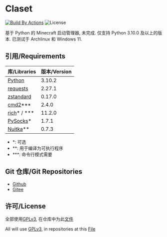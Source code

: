 # Claset

[![Build By Actions](https://github.com/Puqns67/Claset/actions/workflows/Build.yaml/badge.svg)](https://github.com/Puqns67/Claset/actions/workflows/Build.yaml) ![License](https://img.shields.io/github/license/Puqns67/Claset?label=License)

基于 Python 的 Minecraft 启动管理器, 未完成.
仅支持 Python 3.10.0 及以上的版本.
已测试于 Archlinux 和 Windows 11.

## 引用/Requirements

| 库/Libraries                                              | 版本/Version |
|-----------------------------------------------------------|-------------|
|[Python](https://github.com/python/cpython)                |3.10.2       |
|[requests](https://github.com/psf/requests)                |2.27.1       |
|[zstandard](https://github.com/indygreg/python-zstandard)  |0.17.0       |
|[cmd2](https://github.com/python-cmd2/cmd2)***             |2.4.0        |
|[rich](https://github.com/Textualize/rich)* / ***          |11.2.0       |
|[PySocks](https://github.com/Anorov/PySocks)*              |1.7.1        |
|[Nuitka](https://github.com/Nuitka/Nuitka)**               |0.7.3        |

* *: 可选
* **: 用于编译为可执行程序
* ***: 命令行模式需要

## Git 仓库/Git Repositories

* [Github](https://github.com/Puqns67/Claset)
* [Gitee](https://gitee.com/puqns67/Claset)

## 许可/License

全部使用[GPLv3](https://www.gnu.org/licenses/gpl-3.0.txt), 在仓库中为此[文件](./LICENSE)

All will use [GPLv3](https://www.gnu.org/licenses/gpl-3.0.txt), in repositories at this [File](./LICENSE)
